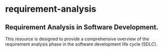 # requirement-analysis
## Requirement Analysis in Software Development.
This resource is designed to provide a comprehensive overview of the requirement analysis phase in the software development life cycle (SDLC).

